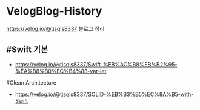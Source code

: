 # VelogBlog-History
https://velog.io/@tjsqls8337 블로그 정리


#Swift 기본
---
- https://velog.io/@tjsqls8337/Swift-%EB%AC%B8%EB%B2%95-%EA%B8%B0%EC%B4%88-var-let

#Clean Architecture
- https://velog.io/@tjsqls8337/SOLID-%EB%B3%B5%EC%8A%B5-with-Swift
